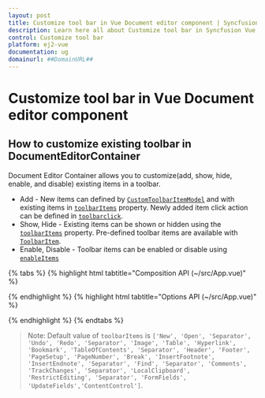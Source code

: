 ```yaml
---
layout: post
title: Customize tool bar in Vue Document editor component | Syncfusion
description: Learn here all about Customize tool bar in Syncfusion Vue Document editor component of Syncfusion Essential JS 2 and more.
control: Customize tool bar 
platform: ej2-vue
documentation: ug
domainurl: ##DomainURL##
---
```


# Customize tool bar in Vue Document editor component

## How to customize existing toolbar in DocumentEditorContainer

Document Editor Container allows you to customize(add, show, hide, enable, and disable) existing items in a toolbar.

* Add - New items can defined by [`CustomToolbarItemModel`](https://ej2.syncfusion.com/vue/documentation/api/document-editor/customToolbarItemModel/) and with existing items in [`toolbarItems`](https://ej2.syncfusion.com/vue/documentation/api/document-editor-container/#toolbaritems) property. Newly added item click action can be defined in [`toolbarclick`](https://ej2.syncfusion.com/vue/documentation/api/toolbar/clickEventArgs/).
* Show, Hide - Existing items can be shown or hidden using the [`toolbarItems`](https://ej2.syncfusion.com/vue/documentation/api/document-editor-container/#toolbaritems) property. Pre-defined toolbar items are available with [`ToolbarItem`](https://ej2.syncfusion.com/vue/documentation/api/document-editor/toolbarItem/).
* Enable, Disable -  Toolbar items can be enabled or disable using [`enableItems`](https://ej2.syncfusion.com/vue/documentation/api/document-editor-container/toolbar/#enableItems)

{% tabs %}
{% highlight html tabtitle="Composition API (~/src/App.vue)" %}

<template>
  <div id="app">
    <ejs-documenteditorcontainer ref="container" :toolbarItems='items' v-bind:toolbarClick='onToolbarClick'
      :enableToolbar='true'> </ejs-documenteditorcontainer>
  </div>
</template>

<script setup>
import { DocumentEditorContainerComponent as EjsDocumenteditorcontainer, Toolbar } from '@syncfusion/ej2-vue-documenteditor';
import { provide, ref } from 'vue';

const container = ref(null);
const onWrapText = function (text) {
  let content = '';
    const index = text.lastIndexOf(' ');
    if (index !== -1) {
        content = text.slice(0, index) + "<div class='e-de-text-wrap'>" + text.slice(index + 1) + "<div>";
    } else {
        content = text;
    }

    return content;
}
const items = [
  {
    prefixIcon: "e-de-ctnr-lock",
    tooltipText: "Disable Image",
    text: onWrapText("Disable Image"),
    id: "Custom"
  },
  'Undo', 'Redo', 'Separator', 'Image', 'Table', 'Hyperlink', 'Bookmark', 'TableOfContents', 'Separator', 'Header', 'Footer', 'PageSetup', 'PageNumber', 'Break', 'InsertFootnote', 'InsertEndnote', 'Separator', 'Find', 'Separator', 'Comments', 'TrackChanges', 'Separator', 'LocalClipboard', 'RestrictEditing', 'Separator', 'FormFields', 'UpdateFields','ContentControl']

provide('DocumentEditorContainer', [Toolbar]);

const onToolbarClick = function (args) {
  switch (args.item.id) {
    case 'Custom':
      //Disable image toolbar item.
      container.value.ej2Instances.toolbar.enableItems(4, false);
      break;
  }
}
</script>

{% endhighlight %}
{% highlight html tabtitle="Options API (~/src/App.vue)" %}

<template>
  <div id="app">
    <ejs-documenteditorcontainer
      ref="container"
      :toolbarItems="items"
      v-bind:toolbarClick="onToolbarClick"
      :enableToolbar="true"
    >
    </ejs-documenteditorcontainer>
  </div>
</template>

<script>
import {
  DocumentEditorContainerComponent,
  Toolbar,
} from '@syncfusion/ej2-vue-documenteditor';

export default {
  components: {
    'ejs-documenteditorcontainer': DocumentEditorContainerComponent,
  },
  data() {
    return {
      items: this.getToolbarItems(),
    };
  },
  provide: {
    DocumentEditorContainer: [Toolbar],
  },
  methods: {
    onToolbarClick: function (args) {
      switch (args.item.id) {
        case 'Custom':
          //Disable image toolbar item.
          this.$refs.container.ej2Instances.toolbar.enableItems(4, false);
          break;
      }
    },
    onWrapText: function (text) {
      let content = '';
      const index = text.lastIndexOf(' ');

      if (index !== -1) {
        content =
          text.slice(0, index) +
          "<div class='e-de-text-wrap'>" +
          text.slice(index + 1) +
          '</div>';
      } else {
        content = text;
      }

      return content;
    },
    getToolbarItems: function () {
      return [
        {
          prefixIcon: 'e-de-ctnr-lock',
          tooltipText: 'Disable Image',
          text: this.onWrapText('Disable Image'),
          id: 'Custom',
        },
        'Undo',
        'Redo',
        'Separator',
        'Image',
        'Table',
        'Hyperlink',
        'Bookmark',
        'TableOfContents',
        'Separator',
        'Header',
        'Footer',
        'PageSetup',
        'PageNumber',
        'Break',
        'InsertFootnote',
        'InsertEndnote',
        'Separator',
        'Find',
        'Separator',
        'Comments',
        'TrackChanges',
        'Separator',
        'LocalClipboard',
        'RestrictEditing',
        'Separator',
        'FormFields',
        'UpdateFields',
        'ContentControl',
      ];
    },
  },
};
</script>

{% endhighlight %}
{% endtabs %}

>Note: Default value of `toolbarItems` is `['New', 'Open', 'Separator', 'Undo', 'Redo', 'Separator', 'Image', 'Table', 'Hyperlink', 'Bookmark', 'TableOfContents', 'Separator', 'Header', 'Footer', 'PageSetup', 'PageNumber', 'Break', 'InsertFootnote', 'InsertEndnote', 'Separator', 'Find', 'Separator', 'Comments', 'TrackChanges', 'Separator', 'LocalClipboard', 'RestrictEditing', 'Separator', 'FormFields', 'UpdateFields','ContentControl']`.